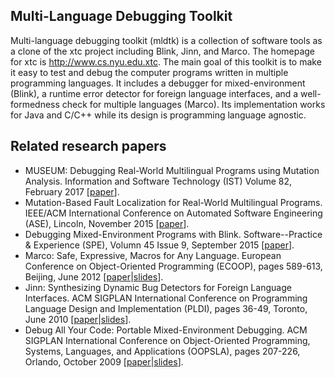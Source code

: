 ## Multi-Language Debugging Toolkit

Multi-language debugging toolkit (mldtk) is a collection of software tools as a clone of the xtc project including Blink, Jinn, and Marco. The homepage for xtc is http://www.cs.nyu.edu.xtc. The main goal of this toolkit is to make it easy to test and debug the computer programs written in multiple programming languages. It includes a debugger for mixed-environment (Blink), a runtime error detector for foreign language interfaces, and a well-formedness check for multiple languages (Marco). Its implementation works for Java and C/C++ while its design is programming language agnostic.
 
 ## Related research papers
* MUSEUM: Debugging Real-World Multilingual Programs using Mutation Analysis. Information and Software Technology (IST) Volume 82, February 2017 \[[paper](https://byeonglee.github.io/publications/museum-ist-2017.pdf)\].
* Mutation-Based Fault Localization for Real-World Multilingual Programs. IEEE/ACM International Conference on Automated Software Engineering (ASE), Lincoln, November 2015 \[[paper](https://byeonglee.github.io/publications/museum-ase-2015.pdf)\].
* Debugging Mixed-Environment Programs with Blink. Software--Practice & Experience (SPE), Volumn 45 Issue 9, September 2015 \[[paper](https://byeonglee.github.io/publications/blink-spe-2015.pdf)\].
* Marco: Safe, Expressive, Macros for Any Language. European Conference on Object-Oriented Programming (ECOOP), pages 589-613, Beijing, June 2012 \[[paper](https://byeonglee.github.io/publications/marco-ecoop-2012.pdf)|[slides](https://byeonglee.github.io/publications/marco-ecoop-2012-slides.pdf)\].
* Jinn: Synthesizing Dynamic Bug Detectors for Foreign Language Interfaces. ACM SIGPLAN International Conference on Programming Language Design and Implementation (PLDI), pages 36-49, Toronto, June 2010 \[[paper](https://byeonglee.github.io/publications/jinn-pldi-2010.pdf)|[slides](https://byeonglee.github.io/publications/jinn-pldi-2010-slides.pdf)\].
* Debug All Your Code: Portable Mixed-Environment Debugging. ACM SIGPLAN International Conference on Object-Oriented Programming, Systems, Languages, and Applications (OOPSLA), pages 207-226, Orlando, October 2009 \[[paper](https://byeonglee.github.io/publications/blink-oopsla-2009.pdf)|[slides](https://byeonglee.github.io/publications/blink-oopsla-2009-slides.pdf)\].
